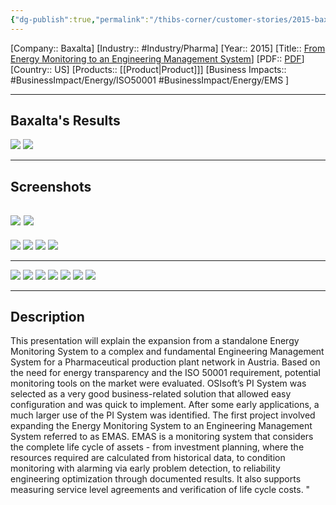 ```yaml
---
{"dg-publish":true,"permalink":"/thibs-corner/customer-stories/2015-baxalta-from-energy-monitoring-to-an-engineering-management-system/","noteIcon":""}
---
```


[Company:: Baxalta]
[Industry:: #Industry/Pharma]
[Year:: 2015]
[Title:: [From Energy Monitoring to an Engineering Management System](https://resources.osisoft.com/presentations/from-energy-monitoring-to-an-engineering-management-system/)]
[PDF:: [PDF](https://cdn.osisoft.com/corp/en/media/presentations/2015/EMEA2015/PDF/UC15EU02PH06_Baxalta_Bugl_FromEnergyMonitoringtoanEngineeringManagementSystem.pdf)]
[Country:: US]
[Products:: [[Product\|Product]]]
[Business Impacts:: #BusinessImpact/Energy/ISO50001 #BusinessImpact/Energy/EMS ]


---
## Baxalta's Results
![](https://i.imgur.com/H0JIDf7.png)
![](https://i.imgur.com/0JUYHo4.png)

---
## Screenshots
![](https://i.imgur.com/YHeZtlv.png)
![](https://i.imgur.com/n8P8oeC.png)
---
![](https://i.imgur.com/e9BPzOA.png)
![](https://i.imgur.com/KyqzjPZ.png)
![](https://i.imgur.com/iLBmenH.png)
![](https://i.imgur.com/HWHpdSh.png)

---
![](https://i.imgur.com/8RJoiwz.png)
![](https://i.imgur.com/1r0hUbR.png)
![](https://i.imgur.com/IqYJyIk.png)
![](https://i.imgur.com/UmMtgxY.png)
![](https://i.imgur.com/Ebco73o.png)
![](https://i.imgur.com/kkmhbnP.png)
![](https://i.imgur.com/q3iys2m.png)

---
## Description
This presentation will explain the expansion from a standalone Energy Monitoring System to a complex and fundamental Engineering Management System for a Pharmaceutical production plant network in Austria. Based on the need for energy transparency and the ISO 50001 requirement, potential monitoring tools on the market were evaluated. OSIsoft’s PI System was selected as a very good business-related solution that allowed easy configuration and was quick to implement. After some early applications, a much larger use of the PI System was identified. The first project involved expanding the Energy Monitoring System to an Engineering Management System referred to as EMAS. EMAS is a monitoring system that considers the complete life cycle of assets - from investment planning, where the resources required are calculated from historical data, to condition monitoring with alarming via early problem detection, to reliability engineering optimization through documented results. It also supports measuring service level agreements and verification of life cycle costs. "